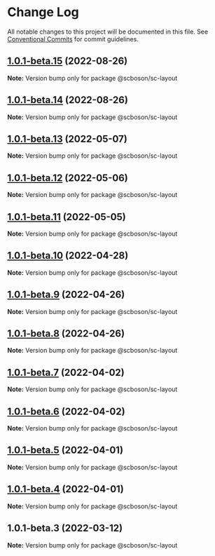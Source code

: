 # Change Log

All notable changes to this project will be documented in this file.
See [Conventional Commits](https://conventionalcommits.org) for commit guidelines.

## [1.0.1-beta.15](http://58.22.61.222:18001/smart-city-ui/sc-boson.git/compare/@scboson/sc-layout@1.0.1-beta.14...@scboson/sc-layout@1.0.1-beta.15) (2022-08-26)

**Note:** Version bump only for package @scboson/sc-layout





## [1.0.1-beta.14](http://58.22.61.222:18001/smart-city-ui/sc-boson.git/compare/@scboson/sc-layout@1.0.1-beta.13...@scboson/sc-layout@1.0.1-beta.14) (2022-08-26)

**Note:** Version bump only for package @scboson/sc-layout





## [1.0.1-beta.13](http://58.22.61.222:18001/smart-city-ui/sc-boson.git/compare/@scboson/sc-layout@1.0.1-beta.12...@scboson/sc-layout@1.0.1-beta.13) (2022-05-07)

**Note:** Version bump only for package @scboson/sc-layout





## [1.0.1-beta.12](http://58.22.61.222:18001/smart-city-ui/sc-boson.git/compare/@scboson/sc-layout@1.0.1-beta.11...@scboson/sc-layout@1.0.1-beta.12) (2022-05-06)

**Note:** Version bump only for package @scboson/sc-layout





## [1.0.1-beta.11](http://58.22.61.222:18001/smart-city-ui/sc-boson.git/compare/@scboson/sc-layout@1.0.1-beta.10...@scboson/sc-layout@1.0.1-beta.11) (2022-05-05)

**Note:** Version bump only for package @scboson/sc-layout





## [1.0.1-beta.10](http://58.22.61.222:18001/smart-city-ui/sc-boson.git/compare/@scboson/sc-layout@1.0.1-beta.9...@scboson/sc-layout@1.0.1-beta.10) (2022-04-28)

**Note:** Version bump only for package @scboson/sc-layout





## [1.0.1-beta.9](http://58.22.61.222:18001/smart-city-ui/sc-boson.git/compare/@scboson/sc-layout@1.0.1-beta.8...@scboson/sc-layout@1.0.1-beta.9) (2022-04-26)

**Note:** Version bump only for package @scboson/sc-layout





## [1.0.1-beta.8](http://58.22.61.222:18001/smart-city-ui/sc-boson.git/compare/@scboson/sc-layout@1.0.1-beta.7...@scboson/sc-layout@1.0.1-beta.8) (2022-04-26)

**Note:** Version bump only for package @scboson/sc-layout





## [1.0.1-beta.7](http://58.22.61.222:18001/smart-city-ui/sc-boson.git/compare/@scboson/sc-layout@1.0.1-beta.6...@scboson/sc-layout@1.0.1-beta.7) (2022-04-02)

**Note:** Version bump only for package @scboson/sc-layout





## [1.0.1-beta.6](http://58.22.61.222:18001/smart-city-ui/sc-boson.git/compare/@scboson/sc-layout@1.0.1-beta.5...@scboson/sc-layout@1.0.1-beta.6) (2022-04-02)

**Note:** Version bump only for package @scboson/sc-layout





## [1.0.1-beta.5](http://58.22.61.222:18001/smart-city-ui/sc-boson.git/compare/@scboson/sc-layout@1.0.1-beta.4...@scboson/sc-layout@1.0.1-beta.5) (2022-04-01)

**Note:** Version bump only for package @scboson/sc-layout





## [1.0.1-beta.4](http://58.22.61.222:18001/smart-city-ui/sc-boson.git/compare/@scboson/sc-layout@1.0.1-beta.3...@scboson/sc-layout@1.0.1-beta.4) (2022-04-01)

**Note:** Version bump only for package @scboson/sc-layout





## 1.0.1-beta.3 (2022-03-12)

**Note:** Version bump only for package @scboson/sc-layout
